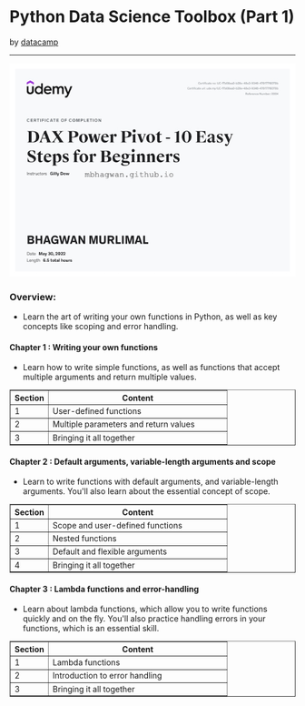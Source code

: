 <h1>Python Data Science Toolbox (Part 1)</h1>
by <a href="https://www.datacamp.com/courses/intro-to-python-for-data-science">datacamp</a>
<hr>

<!-- ![Certificate of Completion]() -->

![Certificate of Achievement](/images/DAX_Power_Pivot_10_Easy_Steps_for_Beginners.jpg)
 
<h3>Overview:</h3>
<ul>
 <li>Learn the art of writing your own functions in Python, as well as key concepts like scoping and error handling.</li>
</ul>

<h4>Chapter 1 : Writing your own functions</h4>
<ul>
<li>Learn how to write simple functions, as well as functions that accept multiple arguments and return multiple values.</li>
</ul>
<table border="1">
 <tr>
  <th>Section</th>
  <th width=300>Content</th>
 </tr>
 <tr>
  <td>1</td>
  <td>User-defined functions</td>
 </tr>
 <tr>
  <td>2</td>
  <td>Multiple parameters and return values</td>
 </tr>
 <tr>
  <td>3</td>
  <td>Bringing it all together</td>
 </tr>
</table>

<h4>Chapter 2 : Default arguments, variable-length arguments and scope</h4>
<ul>
  <li>Learn to write functions with default arguments, and variable-length arguments. You'll also learn about the essential concept of scope.</li>
</ul>
<table border="1">
 <tr>
  <th>Section</th>
  <th width=300>Content</th>
 </tr>
 <tr>
  <td>1</td>
  <td>Scope and user-defined functions</td>
 </tr>
 <tr>
  <td>2</td>
  <td>Nested functions</td>
 </tr>
 <tr>
  <td>3</td>
  <td>Default and flexible arguments</td>
 </tr>
<tr>
  <td>4</td>
  <td>Bringing it all together</td>
</tr>
</table>

<h4>Chapter 3 : Lambda functions and error-handling</h4>
<ul>
  <li>Learn about lambda functions, which allow you to write functions quickly and on the fly. You'll also practice handling errors in your functions, which is an essential skill.</li>
</ul>
<table border="1">
 <tr>
  <th>Section</th>
  <th width=300>Content</th>
 </tr>
 <tr>
  <td>1</td>
  <td>Lambda functions</td>
 </tr>
 <tr>
  <td>2</td>
  <td>Introduction to error handling</td>
 </tr>
 <tr>
  <td>3</td>
  <td>Bringing it all together</td>
 </tr>
</table>
